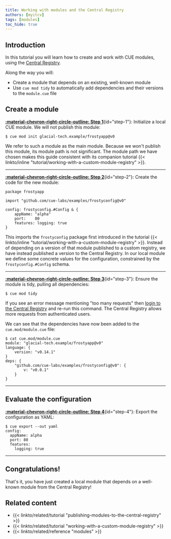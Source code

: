 ```yaml
---
title: Working with modules and the Central Registry
authors: [myitcv]
tags: [modules]
toc_hide: true
---
```


## Introduction

In this tutorial you will learn how to create and work with CUE modules,
using the [Central Registry](https://registry.cue.works).

Along the way you will:

- Create a module that depends on an existing, well-known module
- Use `cue mod tidy` to automatically add dependencies and their versions to the `module.cue` file

<!--more-->

## Create a module

[**:material-chevron-right-circle-outline: Step 1**](#step-1){id="step-1"}: Initialize a local CUE module. We will not publish this module:

```` { .text title="TERMINAL" data-copy="cue mod init glacial-tech.example/frostyapp@v0" }
$ cue mod init glacial-tech.example/frostyapp@v0
````

We refer to such a module as the main module. Because we won't publish this
module, its module path is not significant. The module path we have chosen makes
this guide consistent with its companion tutorial
{{< linkto/inline "tutorial/working-with-a-custom-module-registry" >}}.

---


[**:material-chevron-right-circle-outline: Step 2**](#step-2){id="step-2"}: Create the code for the new module:

```` { .cue title="config.cue" }
package frostyapp

import "github.com/cue-labs/examples/frostyconfig@v0"

config: frostyconfig.#Config & {
	appName: "alpha"
	port:    80
	features: logging: true
}
````

This imports the `frostyconfig` package first introduced in the tutorial
{{< linkto/inline "tutorial/working-with-a-custom-module-registry" >}}.
Instead of depending on a version of that module published to a custom
registry, we have instead published a version to the Central Registry.
In our local module we define some concrete values for the configuration,
constrained by the `frostyconfig.#Config` schema.

---


[**:material-chevron-right-circle-outline: Step 3**](#step-3){id="step-3"}: Ensure the module is tidy, pulling all dependencies:

```` { .text title="TERMINAL" data-copy="cue mod tidy" }
$ cue mod tidy
````

If you see an error message mentioning "too many requests" then
[login to the Central Registry](https://cue.dev/docs/login-central-registry/)
and re-run this command.
The Central Registry allows more requests from authenticated users.

We can see that the dependencies have now been added to the `cue.mod/module.cue` file:

```` { .text title="TERMINAL" data-copy="cat cue.mod/module.cue" }
$ cat cue.mod/module.cue
module: "glacial-tech.example/frostyapp@v0"
language: {
	version: "v0.14.1"
}
deps: {
	"github.com/cue-labs/examples/frostyconfig@v0": {
		v: "v0.0.1"
	}
}
````


---


## Evaluate the configuration

[**:material-chevron-right-circle-outline: Step 4**](#step-4){id="step-4"}: Export the configuration as YAML:

```` { .text title="TERMINAL" data-copy="cue export --out yaml" }
$ cue export --out yaml
config:
  appName: alpha
  port: 80
  features:
    logging: true
````


---


## Congratulations!

That's it, you have just created a local module that depends on a well-known
module from the Central Registry!

## Related content

- {{< linkto/related/tutorial "publishing-modules-to-the-central-registry" >}}
- {{< linkto/related/tutorial "working-with-a-custom-module-registry" >}}
- {{< linkto/related/reference "modules" >}}

